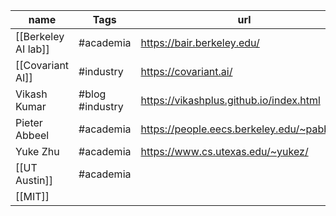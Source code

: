 | name                | Tags            | url                                        | social                          |
| ------------------- | --------------- | ------------------------------------------ | ------------------------------- |
| [[Berkeley AI lab]] | #academia       | https://bair.berkeley.edu/                 | https://twitter.com/berkeley_ai |
| [[Covariant AI]]    | #industry       | https://covariant.ai/                      | https://twitter.com/covariantai |
| Vikash Kumar        | #blog #industry | https://vikashplus.github.io/index.html    | https://twitter.com/vikashplus  |
| Pieter Abbeel       | #academia       | https://people.eecs.berkeley.edu/~pabbeel/ |                                 |
| Yuke Zhu            | #academia       | https://www.cs.utexas.edu/~yukez/          |                                 |
| [[UT Austin]]       | #academia       |                                            |                                 |
| [[MIT]]                    |                 |                                            |                                 |

